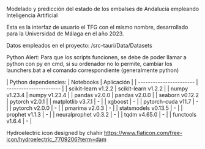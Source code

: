 Modelado y predicción del estado de los embalses de
Andalucía empleando Inteligencia Artificial

Esta es la interfaz de usuario el TFG con el mismo nombre,
desarrollado para la Universidad de Málaga en el año 2023.

Datos empleados en el proyecto:
/src-tauri/Data/Datasets

Python Alert:
Para que los scripts funcionen, se debe de poder llamar a python con py en cmd, si su ordenador no
lo permite, cambiar los launchers.bat a el comando correspondiente (generalmente python)

| Python dependencies:
| Notebooks               | Aplicación             |
| ----------------------- | ---------------------- |
| scikit-learn v1.2.2     | scikit-learn v1.2.2    |
| numpy v1.23.4           | numpy v1.23.4          |
| pandas v2.0.0           | pandas v2.0.0          |
| seaborn v0.12.2         | pytorch v2.0.1         |
| matplotlib v3.7.1       | -                      |
| xgboost                 | -                      |
| pytorch-cuda v11.7      | -                      |
| pytorch v2.0.0          | -                      |
| pmarima v2.0.3          | -                      |
| statsmodels v0.13.5     | -                      |
| prophet v1.1.3          | -                      |
| neuralprophet v0.3.2    | -                      |
| tqdm v4.65.0            | -                      |
| functools v1.6.4        | -                      |

Hydroelectric icon designed by chahir https://www.flaticon.com/free-icon/hydroelectric_7709206?term=dam
